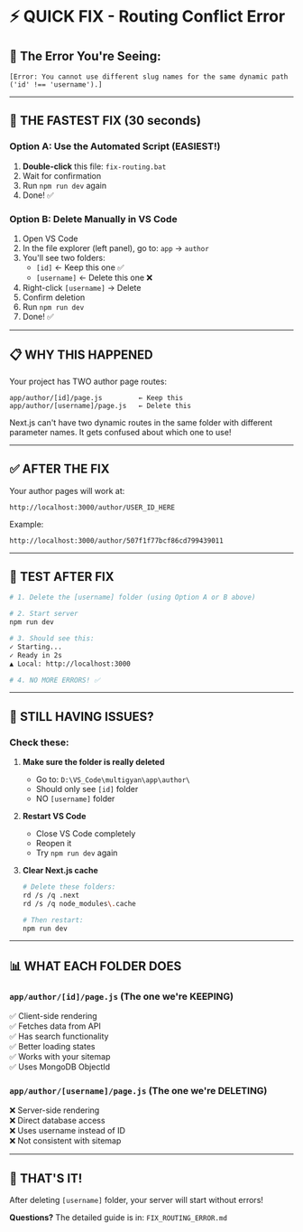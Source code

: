 # ⚡ QUICK FIX - Routing Conflict Error

## 🔴 The Error You're Seeing:
```
[Error: You cannot use different slug names for the same dynamic path ('id' !== 'username').]
```

---

## 🎯 THE FASTEST FIX (30 seconds)

### Option A: Use the Automated Script (EASIEST!)

1. **Double-click** this file: `fix-routing.bat`
2. Wait for confirmation
3. Run `npm run dev` again
4. Done! ✅

### Option B: Delete Manually in VS Code

1. Open VS Code
2. In the file explorer (left panel), go to: `app` → `author`
3. You'll see two folders:
   - `[id]` ← Keep this one ✅
   - `[username]` ← Delete this one ❌
4. Right-click `[username]` → Delete
5. Confirm deletion
6. Run `npm run dev`
7. Done! ✅

---

## 📋 WHY THIS HAPPENED

Your project has TWO author page routes:
```
app/author/[id]/page.js         ← Keep this
app/author/[username]/page.js   ← Delete this
```

Next.js can't have two dynamic routes in the same folder with different parameter names. It gets confused about which one to use!

---

## ✅ AFTER THE FIX

Your author pages will work at:
```
http://localhost:3000/author/USER_ID_HERE
```

Example:
```
http://localhost:3000/author/507f1f77bcf86cd799439011
```

---

## 🧪 TEST AFTER FIX

```bash
# 1. Delete the [username] folder (using Option A or B above)

# 2. Start server
npm run dev

# 3. Should see this:
✓ Starting...
✓ Ready in 2s
▲ Local: http://localhost:3000

# 4. NO MORE ERRORS! ✅
```

---

## 🤔 STILL HAVING ISSUES?

### Check these:

1. **Make sure the folder is really deleted**
   - Go to: `D:\VS_Code\multigyan\app\author\`
   - Should only see `[id]` folder
   - NO `[username]` folder

2. **Restart VS Code**
   - Close VS Code completely
   - Reopen it
   - Try `npm run dev` again

3. **Clear Next.js cache**
   ```bash
   # Delete these folders:
   rd /s /q .next
   rd /s /q node_modules\.cache
   
   # Then restart:
   npm run dev
   ```

---

## 📊 WHAT EACH FOLDER DOES

### `app/author/[id]/page.js` (The one we're KEEPING)
✅ Client-side rendering  
✅ Fetches data from API  
✅ Has search functionality  
✅ Better loading states  
✅ Works with your sitemap  
✅ Uses MongoDB ObjectId  

### `app/author/[username]/page.js` (The one we're DELETING)
❌ Server-side rendering  
❌ Direct database access  
❌ Uses username instead of ID  
❌ Not consistent with sitemap  

---

## 🎉 THAT'S IT!

After deleting `[username]` folder, your server will start without errors!

**Questions?** The detailed guide is in: `FIX_ROUTING_ERROR.md`
